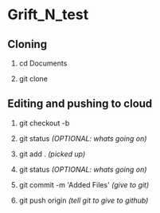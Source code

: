 # Grift_N_test

## Cloning
1. cd Documents

2. git clone **<link from greenn clone button>**

## Editing and pushing to cloud
1. git checkout -b <branch>
  
2. git status *(OPTIONAL: whats going on)*

3. git add . *(picked up)*

4. git status *(OPTIONAL: whats going on)*

5. git commit -m 'Added Files' *(give to git)*

6. git push origin <branch> *(tell git to give to github)*

